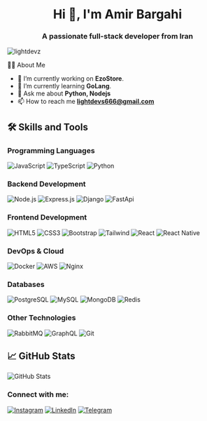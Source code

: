 <h1 align="center">Hi 👋, I'm Amir Bargahi</h1>
<h3 align="center">A passionate full-stack developer from Iran</h3>

<p align="left"> <img src="https://komarev.com/ghpvc/?username=lightdevz&label=Profile%20views&color=0e75b6&style=flat" alt="lightdevz" /> </p>

👨‍💻 About Me
- 🔭 I’m currently working on **EzoStore**.
- 🌱 I’m currently learning **GoLang**.
- 💬 Ask me about **Python, Nodejs**
- 📫 How to reach me **lightdevs666@gmail.com**
  
## 🛠 Skills and Tools

### Programming Languages
![JavaScript](https://img.shields.io/badge/-JavaScript-333333?style=flat&logo=javascript)
![TypeScript](https://img.shields.io/badge/-TypeScript-333333?style=flat&logo=typescript)
![Python](https://img.shields.io/badge/-Python-333333?style=flat&logo=python)

### Backend Development
![Node.js](https://img.shields.io/badge/-Node.js-333333?style=flat&logo=node.js)
![Express.js](https://img.shields.io/badge/-Express.js-333333?style=flat&logo=express)
![Django](https://img.shields.io/badge/-Django-333333?style=flat&logo=django)
![FastApi](https://img.shields.io/badge/-FastApi-333333?style=flat&logo=fastapi)

### Frontend Development
![HTML5](https://img.shields.io/badge/-HTML5-333333?style=flat&logo=html5)
![CSS3](https://img.shields.io/badge/-CSS3-333333?style=flat&logo=css3)
![Bootstrap](https://img.shields.io/badge/-Bootstrap-333333?style=flat&logo=bootstrap)
![Tailwind](https://img.shields.io/badge/-Bootstrap-333333?style=flat&logo=tailwind)
![React](https://img.shields.io/badge/-React-333333?style=flat&logo=react)
![React Native](https://img.shields.io/badge/-React_Native-333333?style=flat&logo=react)

### DevOps & Cloud
![Docker](https://img.shields.io/badge/-Docker-333333?style=flat&logo=docker)
![AWS](https://img.shields.io/badge/-AWS-333333?style=flat&logo=amazonaws)
![Nginx](https://img.shields.io/badge/-Nginx-333333?style=flat&logo=nginx)

### Databases
![PostgreSQL](https://img.shields.io/badge/-PostgreSQL-333333?style=flat&logo=postgresql)
![MySQL](https://img.shields.io/badge/-MySQL-333333?style=flat&logo=mysql)
![MongoDB](https://img.shields.io/badge/-MongoDB-333333?style=flat&logo=mongodb)
![Redis](https://img.shields.io/badge/-Redis-333333?style=flat&logo=redis)

### Other Technologies
![RabbitMQ](https://img.shields.io/badge/-RabbitMQ-333333?style=flat&logo=rabbitmq)
![GraphQL](https://img.shields.io/badge/-GraphQL-333333?style=flat&logo=graphql)
![Git](https://img.shields.io/badge/-Git-333333?style=flat&logo=git)

## 📈 GitHub Stats
![GitHub Stats](https://github-readme-stats.vercel.app/api?username=lightdevz&show_icons=true&theme=radical)

<h3 align="left">Connect with me:</h3>

[![Instagram](https://img.shields.io/badge/Instagram-%23E4405F.svg?logo=Instagram&logoColor=white)](https://instagram.com/amirb002) [![LinkedIn](https://img.shields.io/badge/LinkedIn-%230077B5.svg?logo=linkedin&logoColor=white)](https://www.linkedin.com/in/amir-bargahi/) [![Telegram](https://img.shields.io/badge/-Telegram-0077B5?style=flat&logo=Telegram&logoColor=white)](https://t.me/drdevz)

